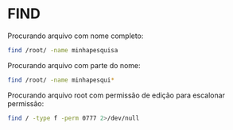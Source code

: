 # FIND

Procurando arquivo com nome completo:

```bash
find /root/ -name minhapesquisa
```

Procurando arquivo com parte do nome:

```bash
find /root/ -name minhapesqui*
```

Procurando arquivo root com permissão de edição para escalonar permissão:

```bash
find / -type f -perm 0777 2>/dev/null
```
